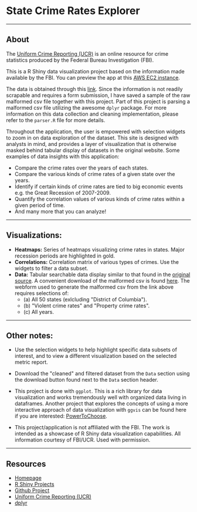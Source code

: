 # State Crime Rates Explorer

------

## About
The [Uniform Crime Reporting (UCR)](http://www.fbi.gov/about-us/cjis/ucr/) is an online resource for crime statistics produced by the Federal Bureau Investigation (FBI).

This is a R Shiny data visualization project based on the information made available by the FBI.  You can preview the app at this [AWS EC2 instance](http://ec2-54-183-164-175.us-west-1.compute.amazonaws.com:3838/StateCrimeRates/).

The data is obtained through this [link](http://www.ucrdatatool.gov/Search/Crime/State/StatebyState.cfm).  Since the information is not readily scrapable and requires a form submission, I have saved a sample of the raw malformed csv file together with this project.  Part of this project is parsing a malformed csv file utilizing the awesome `dplyr` package.  For more information on this data collection and cleaning implementation, please refer to the `parser.R` file for more details.

Throughout the application, the user is empowered with selection widgets to zoom in on data exploration of the dataset.  This site is designed with analysts in mind, and provides a layer of visualization that is otherwise masked behind tabular display of datasets in the original website.  Some examples of data insights with this application:
    
- Compare the crime rates over the years of each states.
- Compare the various kinds of crime rates of a given state over the years.
- Identify if certain kinds of crime rates are tied to big economic events e.g. the Great Recession of 2007-2009.
- Quantify the correlation values of various kinds of crime rates within a given period of time.
- And many more that you can analyze!

------

## Visualizations:
- **Heatmaps:** Series of heatmaps visualizing crime rates in states. Major recession periods are highlighted in gold.
- **Correlations:** Correlation matrix of various types of crimes. Use the widgets to filter a data subset.
- **Data:** Tabular searchable data display similar to that found in the [original source](http://www.ucrdatatool.gov/Search/Crime/State/StatebyState.cfm).  A convenient download of the malformed csv is found [here](data.csv).  The webform used to generate the malformed csv from the link above requires selections of:
    - (a) All 50 states (exlcluding "District of Columbia").
    - (b) "Violent crime rates" and "Property crime rates".
    - (c) All years.

------

## Other notes:
- Use the selection widgets to help highlight specific data subsets of interest, and to view a different visualization based on the selected metric report.

- Download the "cleaned" and filtered dataset from the `Data` section using the download button found next to the `Data` section header.

- This project is done with `ggplot`.  This is a rich library for data visualization and works tremendously well with organized data living in dataframes.  Another project that explores the concepts of using a more interactive approach of data visualization with `ggvis` can be found here if you are interested: [PowerToChoose](http://ec2-54-183-164-175.us-west-1.compute.amazonaws.com:3838/PowerToChoose/).

- This project/application is not affiliated with the FBI.  The work is intended as a showcase of R Shiny data visualization capabilities.  All information courtesy of FBI/UCR. Used with permission.

------

## Resources
- [Homepage](https://chrisrzhou.github.io/)
- [R Shiny Projects](http://ec2-54-183-164-175.us-west-1.compute.amazonaws.com:3838/)
- [Github Project](https://github.com/chrisrzhou/RShiny-StateCrimeRates)
- [Uniform Crime Reporting (UCR)](http://www.ucrdatatool.gov/Search/Crime/State/StatebyState.cfm)
- [dplyr](http://cran.rstudio.com/web/packages/dplyr/vignettes/introduction.html)
